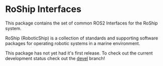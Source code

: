 # RoShip Interfaces

This package contains the set of common ROS2 Interfaces for the RoShip system.

RoShip (RoboticShip) is a collection of standards and supporting software packages for operating robotic systems in a marine environment.

This package has not yet had it's first release.   To check out the current development status check out the [devel](https://github.com/k2oceanic/roship_interfaces/tree/devel) branch!